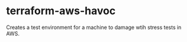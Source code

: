 # terraform-aws-havoc

Creates a test environment for a machine to damage wtih stress tests in AWS.

